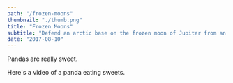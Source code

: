 ```yaml
---
path: "/frozen-moons"
thumbnail: "./thumb.png"
title: "Frozen Moons"
subtitle: "Defend an arctic base on the frozen moon of Jupiter from an invasion of aliens that have laid dormant beneath its crust."
date: "2017-08-10"
---
```


Pandas are really sweet.

Here's a video of a panda eating sweets.
